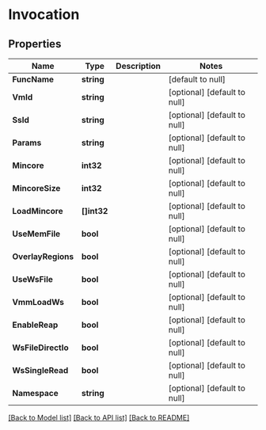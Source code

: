# Invocation

## Properties

 Name               | Type        | Description | Notes                        
--------------------|-------------|-------------|------------------------------
 **FuncName**       | **string**  |             | [default to null]            
 **VmId**           | **string**  |             | [optional] [default to null] 
 **SsId**           | **string**  |             | [optional] [default to null] 
 **Params**         | **string**  |             | [optional] [default to null] 
 **Mincore**        | **int32**   |             | [optional] [default to null] 
 **MincoreSize**    | **int32**   |             | [optional] [default to null] 
 **LoadMincore**    | **[]int32** |             | [optional] [default to null] 
 **UseMemFile**     | **bool**    |             | [optional] [default to null] 
 **OverlayRegions** | **bool**    |             | [optional] [default to null] 
 **UseWsFile**      | **bool**    |             | [optional] [default to null] 
 **VmmLoadWs**      | **bool**    |             | [optional] [default to null] 
 **EnableReap**     | **bool**    |             | [optional] [default to null] 
 **WsFileDirectIo** | **bool**    |             | [optional] [default to null] 
 **WsSingleRead**   | **bool**    |             | [optional] [default to null] 
 **Namespace**      | **string**  |             | [optional] [default to null] 

[[Back to Model list]](../README.md#documentation-for-models) [[Back to API list]](../README.md#documentation-for-api-endpoints) [[Back to README]](../README.md)


